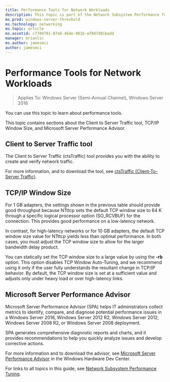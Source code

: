 ```yaml
---
title: Performance Tools for Network Workloads
description: This topic is part of the Network Subsystem Performance Tuning guide for Windows Server 2016.
ms.prod: windows-server-threshold
ms.technology: networking
ms.topic: article
ms.assetid: c7789781-87e8-464e-981b-af887d01badd
manager: brianlic
ms.author: jamesmci
author: jamesmci
---
```


# Performance Tools for Network Workloads

>Applies To: Windows Server (Semi-Annual Channel), Windows Server 2016

You can use this topic to learn about performance tools.

This topic contains sections about the Client to Server Traffic tool, TCP/IP Window Size, and Microsoft Server Performance Advisor.

##  <a name="bkmk_tuning"></a> Client to Server Traffic tool

The Client to Server Traffic \(ctsTraffic\) tool provides you with the ability to create and verify network traffic.

For more information, and to download the tool, see [ctsTraffic (Client-To-Server Traffic)](http://ctstraffic.codeplex.com/).
  
##  <a name="bkmk_size"></a> TCP/IP Window Size

For 1 GB adapters, the settings shown in the previous table should provide good throughput because NTttcp sets the default TCP window size to 64 K through a specific logical processor option \(SO_RCVBUF\) for the connection. This provides good performance on a low-latency network.  

In contrast, for high-latency networks or for 10 GB adapters, the default TCP window size value for NTttcp yields less than optimal performance. In both cases, you must adjust the TCP window size to allow for the larger bandwidth delay product.  

You can statically set the TCP window size to a large value by using the **-rb** option. This option disables TCP Window Auto-Tuning, and we recommend using it only if the user fully understands the resultant change in TCP/IP behavior. By default, the TCP window size is set at a sufficient value and adjusts only under heavy load or over high-latency links.  

##  <a name="bkmk_advisor"></a> Microsoft Server Performance Advisor

Microsoft Server Performance Advisor \(SPA\) helps IT administrators collect metrics to identify, compare, and diagnose potential performance issues in a Windows Server 2016, Windows Server 2012 R2, Windows Server 2012, Windows Server 2008 R2, or Windows Server 2008 deployment. 

SPA generates comprehensive diagnostic reports and charts, and it provides recommendations to help you quickly analyze issues and develop corrective actions.  
  
 For more information and to download the advisor, see [Microsoft Server Performance Advisor](https://msdn.microsoft.com/library/windows/hardware/dn481522.aspx) in the Windows Hardware Dev Center.

For links to all topics in this guide, see [Network Subsystem Performance Tuning](net-sub-performance-top.md).